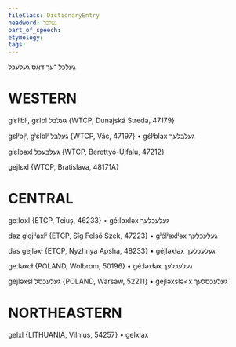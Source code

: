 ```yaml
---
fileClass: DictionaryEntry
headword: געלכל
part_of_speech: 
etymology: 
tags: 
---
```

געלכל
־עך
דאָס
געלעכל

WESTERN
========

gʲɛlʲblʲ, gɛlbl געלבל {WTCP, Dunajská Streda, 47179}

gɛlʲbl̩ʲ, gʲɛlblʲ געלבל {WTCP, Vác, 47197}
	•	gɛ́lʲblax געלבלעך

gʲɛlbəxl געלבעכל {WTCP, Berettyó-Újfalu, 47212}

gejlɛxl {WTCP, Bratislava, 48171A}

CENTRAL
========

geːlαxl {ETCP, Teiuș, 46233}
	•	géːlαxləx געלעכלעך

dəz gʲejlʲaxlʲ {ETCP, Sîg Felső Szek, 47223}
	•	gʲélʲəxlʲəx געלעכלעך

dəs gejləxɫ {ETCP, Nyzhnya Apsha, 48233}
	•	géjləxɫəx געלעכלעך

geːləxcɫ {POLAND, Wolbrom, 50196}
	•	géːləxɫəx געלעכלעך

gejləxsl געלעכסל {POLAND, Warsaw, 52211}
	•	gejləxslə<x געלעכסלעך

NORTHEASTERN
==============

gelxl {LITHUANIA, Vilnius, 54257}
	•	gelxlax